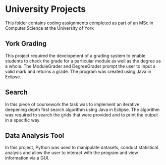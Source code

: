 # University Projects

This folder contains coding assignments completed as part of an MSc in Computer Science at the University of York

## York Grading
This project required the development of a grading system to enable students to check the grade for a particular module as well as the degree as a whole. The ModuleGrader and DegreeGrader prompt the user to input a valid mark and returns a grade. The program was created using Java in Eclipse.

## Search
In this piece of coursework the task was to implement an iterative deepening depth first search algorithm using Java in Eclipse. The algorithm was required to search the grids that were provided and to print the output in a specific way.

## Data Analysis Tool
In this project, Python was used to manipulate datasets, conduct statistical analysis and allow the user to interact with the program and view information via a GUI.
